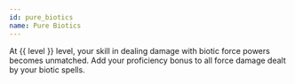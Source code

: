 ```yaml
---
id: pure_biotics
name: Pure Biotics
---
```

At {{ level }} level, your skill in dealing damage with biotic force powers becomes unmatched. Add your proficiency bonus to all force damage dealt 
by your biotic spells.
